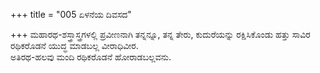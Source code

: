 +++
title = "005 ಏಳನೆಯ ದಿವಸದ"

+++
ಮಹಾರಥ-ಶಸ್ತ್ರಾಸ್ತ್ರಗಳಲ್ಲಿ ಪ್ರವೀಣನಾಗಿ ತನ್ನನ್ನೂ, ತನ್ನ ತೇರು, ಕುದುರೆಯನ್ನು ರಕ್ಷಿಸಿಕೊಂಡು ಹತ್ತು ಸಾವಿರ ರಥಿಕರೊಡನೆ ಯುದ್ಧ ಮಾಡಬಲ್ಲ ವೀರಾಧಿವೀರ.   
ಅತಿರಥ-ಹಲವು ಮಂದಿ ರಥಿಕರೊಡನೆ ಹೋರಾಡಬಲ್ಲವನು.